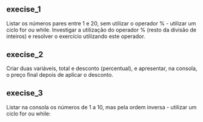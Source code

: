 <h2 style="font-size:20px";> execise_1</h2>
 <p>Listar os números pares entre 1 e 20, sem utilizar o operador % -  utilizar um ciclo for ou while. Investigar a utilização do operador % (resto da divisão de inteiros) e resolver o exercício utilizando este operador.</p>
 
<h2 style="font-size:20px;"> execise_2</h2>
 <p>Criar duas variáveis, total e desconto (percentual), e apresentar, na consola, o preço final depois de aplicar o desconto.</p>
 
 <h2 style="font-size:20px;"> execise_3</h2>
 <p>Listar na consola os números de 1 a 10, mas pela ordem inversa - utilizar um ciclo for ou while:</p>
